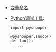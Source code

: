 - [变量命名](https://unbug.github.io/codelf/)

- [Python调试工具](<https://github.com/cool-RR/PySnooper>):

  ```
  import pysnooper
  
  @pysnooper.snoop()
  def fun():
  	....
  ```

  



